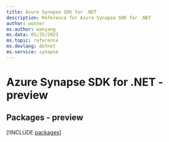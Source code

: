 ```yaml
---
title: Azure Synapse SDK for .NET
description: Reference for Azure Synapse SDK for .NET
author: wonner
ms.author: wanyang
ms.data: 05/25/2023
ms.topic: reference
ms.devlang: dotnet
ms.service: synapse
---
```

# Azure Synapse SDK for .NET - preview
## Packages - preview
[!INCLUDE [packages](synapse-index.md)]